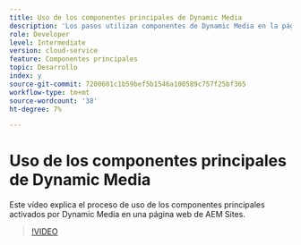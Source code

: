 ```yaml
---
title: Uso de los componentes principales de Dynamic Media
description: 'Los pasos utilizan componentes de Dynamic Media en la página Sitios  '
role: Developer
level: Intermediate
version: cloud-service
feature: Componentes principales
topic: Desarrollo
index: y
source-git-commit: 7200601c1b59bef5b1546a100589c757f25bf365
workflow-type: tm+mt
source-wordcount: '38'
ht-degree: 7%

---
```



# Uso de los componentes principales de Dynamic Media

Este vídeo explica el proceso de uso de los componentes principales activados por Dynamic Media en una página web de AEM Sites.

>[!VIDEO](https://video.tv.adobe.com/v/335461?quality=9&learn=on)

